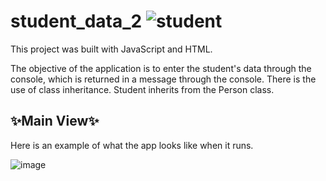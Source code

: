 # student_data_2 ![student](https://github.com/DarielEGM/student_data_2/assets/123778387/ea1f0bcd-9a02-4e34-999e-623b638beb67)

This project was built with JavaScript and HTML.

The objective of the application is to enter the student's data through the console, which is returned in a message through the console. There is the use of class inheritance. Student inherits from the Person class.

## ✨**Main View**✨

Here is an example of what the app looks like when it runs.

![image](https://github.com/DarielEGM/student_data_2/assets/123778387/ff3f33bb-28cd-4957-b847-e7572702246a)

